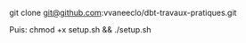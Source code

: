 git clone git@github.com:vvaneeclo/dbt-travaux-pratiques.git

Puis: chmod +x setup.sh && ./setup.sh

